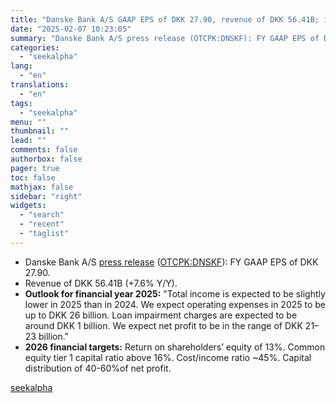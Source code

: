 ```yaml
---
title: "Danske Bank A/S GAAP EPS of DKK 27.90, revenue of DKK 56.41B; initiates FY outlook"
date: "2025-02-07 10:23:05"
summary: "Danske Bank A/S press release (OTCPK:DNSKF): FY GAAP EPS of DKK 27.90. Revenue of DKK 56.41B (+7.6% Y/Y). Outlook for financial year 2025: \"Total income is expected to be slightly lower in 2025 than in 2024. We expect operating expenses in 2025 to be up to DKK 26 billion. Loan..."
categories:
  - "seekalpha"
lang:
  - "en"
translations:
  - "en"
tags:
  - "seekalpha"
menu: ""
thumbnail: ""
lead: ""
comments: false
authorbox: false
pager: true
toc: false
mathjax: false
sidebar: "right"
widgets:
  - "search"
  - "recent"
  - "taglist"
---
```


* Danske Bank A/S [press release](https://danskebank.com/-/media/danske-bank-com/file-cloud/2025/2/danske-bank---annual-report-2024.pdf?rev=dc46e3e0262549d1a68df588c735530d) ([OTCPK:DNSKF](https://seekingalpha.com/symbol/DNSKF "Danske Bank A/S")): FY GAAP EPS of DKK 27.90.
* Revenue of DKK 56.41B (+7.6% Y/Y).
* **Outlook for financial year 2025:** "Total income is expected to be slightly lower in 2025 than in 2024. We expect operating expenses in 2025 to be up to DKK 26 billion. Loan impairment charges are expected to be around DKK 1 billion. We expect net profit to be in the range of DKK 21–23 billion."
* **2026 financial targets:** Return on shareholders’ equity of 13%. Common equity tier 1 capital ratio above 16%. Cost/income ratio ~45%. Capital distribution of 40-60%of net profit.

[seekalpha](https://seekingalpha.com/news/4404985-danske-bank-as-gaap-eps-of-dkk-2790-revenue-of-dkk-5641b-initiates-fy-outlook)

